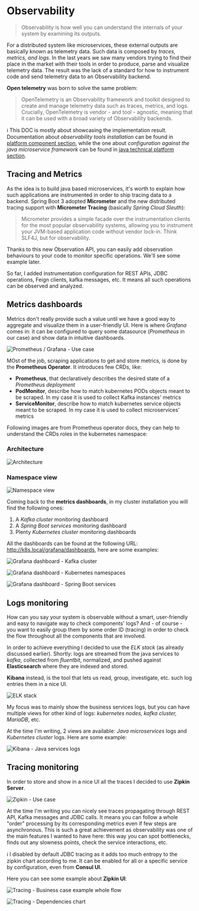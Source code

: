 # Observability

> Observability is how well you can understand the internals of your system by examining its outputs.

For a distributed system like microservices, these external outputs are basically known as telemetry data. Such data is
composed by _traces, metrics, and logs_.
In the last years we saw many vendors trying to find their place in the market with their tools in order to produce,
parse and visualize telemetry data.
The result was the lack of a standard for how to instrument code and send telemetry data to an Observability backend.

**Open telemetry** was born to solve the same problem:

> OpenTelemetry is an Observability framework and toolkit designed to create and manage telemetry data such as traces,
> metrics, and logs.
> Crucially, OpenTelemetry is vendor - and tool - agnostic, meaning that it can be used with a broad variety of
> Observability backends.

:information_source: This DOC is mostly about showcasing the implementation result.
Documentation about _observability tools installation_ can be found
in [platform component section](README_PLATFORM_COMPONENTS.md),
while the one about _configuration against the java microservice framework_ can be found
in [java technical platform section](README_JAVA_TECH_PLATFORM.md).

## Tracing and Metrics

As the idea is to build java based microservices, it's worth to explain how such applications are instrumented in order
to ship tracing data to a backend.
Spring Boot 3 adopted **Micrometer** and the new distributed tracing support with __Micrometer Tracing__ (basically
_Spring Cloud Sleuth_):

> Micrometer provides a simple facade over the instrumentation clients for the most popular observability systems,
> allowing you to instrument your JVM-based application
> code without vendor lock-in. Think SLF4J, but for observability.

Thanks to this new Observation API, you can easily add observation behaviours to your code to monitor specific
operations. We'll see some example later.

So far, I added instrumentation configuration for REST APIs, JDBC operations, Feign clients, kafka messages, etc.
It means all such operations can be observed and analyzed.

## Metrics dashboards

Metrics don't really provide such a value until we have a good way to aggregate and visualize them in a user-friendly
UI.
Here is where _Grafana_ comes in: it can be configured to query some datasource (_Prometheus_ in our case) and show data
in intuitive dashboards.

![Prometheus / Grafana - Use case](docs/media/metrics/use-case-prometheus-grafana.png)

MOst of the job, scraping applications to get and store metrics, is done by the **Prometheus Operator**.
It introduces few CRDs, like:

* **Prometheus**, that declaratively describes the desired state of a _Prometheus deployment_
* **PodMonitor**, describe how to match kubernetes PODs objects meant to be scraped. In my case it is used to collect
  Kafka instances' metrics
* **ServiceMonitor**, describe how to match kubernetes service objects meant to be scraped. In my case it is used to
  collect microservices' metrics

Following images are from Prometheus operator docs, they can help to understand the CRDs roles in the kubernetes
namespace:

### Architecture

![Architecture](docs/media/metrics/prometheus-operator-crds-architecture.png)

### Namespace view

![Namespace view](docs/media/metrics/prometheus-operator-crds-namespace-view.png)

Coming back to the **metrics dashboards**, in my cluster installation you will find the following ones:

1) A _Kafka cluster_ monitoring dashboard
2) A _Spring Boot services_ monitoring dashboard
3) Plenty _Kubernetes cluster_ monitoring dashboards

All the dashboards can be found at the following URL: http://k8s.local/grafana/dashboards, here are some examples:

![Grafana dashboard - Kafka cluster](docs/media/metrics/dashboard-kafka-cluster.png)

![Grafana dashboard - Kubernetes namespaces](docs/media/metrics/dashboard-kubernetes-namespaces.png)

![Grafana dashboard - Spring Boot services](docs/media/metrics/dashboard-spring-boot-services.png)

## Logs monitoring

How can you say your system is observable without a smart, user-friendly and easy to navigate way to check components'
logs?
And - of course - you want to easily group them by some order ID (tracing) in order to check the flow throughout all the
components that are involved.

In order to achieve everything I decided to use the _ELK stack_ (as already discussed earlier).
Shortly: logs are streamed from the java services to _kafka_, collected from _fluentbit_, normalized,
and pushed against **Elasticsearch** where they are indexed and stored.

**Kibana** instead, is the tool that lets us read, group, investigate, etc. such log entries them in a nice UI.

![ELK stack](docs/media/logging/use-case-elk.png)

My focus was to mainly show the business services logs, but you can have multiple views for other kind of logs:
_kubernetes nodes, kafka cluster, MariaDB_, etc.

At the time I'm writing, 2 views are available: _Java microservices_ logs and _Kubernetes cluster_ logs. Here are some
example:

![Kibana - Java services logs](docs/media/logging/kibana-java-services.png)

## Tracing monitoring

In order to store and show in a nice UI all the traces I decided to use **Zipkin Server**.

![Zipkin - Use case](docs/media/tracing/use-case-zipkin.png)

At the time I'm writing you can nicely see traces propagating through REST API, Kafka messages and JDBC calls.
It means you can follow a whole "order" processing by its corresponding metrics even if few steps are asynchronous.
This is such a great achievement as observability was one of the main features I wanted to have here:
this way you can spot bottlenecks, finds out any slowness points, check the service interactions, etc.

:information_source: I disabled by default JDBC tracing as it adds too much entropy to the zipkin chart according to me.
It can be enabled for all or a specific service by configuration, even from **Consul UI**.

Here you can see some example about **Zipkin UI**:

![Tracing - Business case example whole flow](docs/media/tracing/tracing-whole-flow.png)

![Tracing - Dependencies chart](docs/media/tracing/tracing-dependency-chart.gif)
